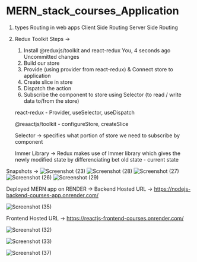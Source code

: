 # MERN_stack_courses_Application

1. types Routing in web apps
   Client Side Routing
   Server Side Routing

2. Redux Toolkit
   Steps ->

   1. Install @reduxjs/toolkit and react-redux You, 4 seconds ago Uncommitted changes
   2. Build our store
   3. Provide (using provider from react-redux) & Connect store to application
   4. Create slice in store
   5. Dispatch the action
   6. Subscribe the component to store using Selector (to read / write data to/from the store)

   react-redux -
   Provider, useSelector, useDispatch

   @reaactjs/toolkit -
   configureStore, createSlice

   Selector -> specifies what portion of store we need to subscribe by component

   Immer Library -> Redux makes use of Immer library which gives the newly modified state by differenciating bet old state - current state


Snapshots ->
![Screenshot (23)](https://github.com/tikhepooja11/MERN_stack_courses_Application/assets/47672660/748d1b71-5aee-4e71-921f-b54bb3465a18)
![Screenshot (28)](https://github.com/tikhepooja11/MERN_stack_courses_Application/assets/47672660/309ed72c-8e07-4f36-8bb8-bb032ddfa799)
![Screenshot (27)](https://github.com/tikhepooja11/MERN_stack_courses_Application/assets/47672660/8031298e-731a-41ad-9b07-ec7875c9f1bc)
![Screenshot (26)](https://github.com/tikhepooja11/MERN_stack_courses_Application/assets/47672660/0b60ec92-ddfb-47f8-b150-84ad381869aa)
![Screenshot (29)](https://github.com/tikhepooja11/MERN_stack_courses_Application/assets/47672660/c9cce4ae-bda4-4c46-ab7c-be6faa8b617c)



Deployed MERN app on RENDER ->
Backend Hosted URL   ->    https://nodejs-backend-courses-app.onrender.com/

![Screenshot (35)](https://github.com/tikhepooja11/MERN_stack_courses_Application/assets/47672660/b9e9735f-fd0f-4f44-a21d-97eff817889f)



Frontend Hosted URL  ->    https://reactjs-frontend-courses.onrender.com/

![Screenshot (32)](https://github.com/tikhepooja11/MERN_stack_courses_Application/assets/47672660/87f799f7-16e4-4eac-b5bc-064ba03dd42c)

![Screenshot (33)](https://github.com/tikhepooja11/MERN_stack_courses_Application/assets/47672660/84728f76-92f0-4176-a645-2eda750b4cc3)

![Screenshot (37)](https://github.com/tikhepooja11/MERN_stack_courses_Application/assets/47672660/e4f8c158-5382-41d8-8250-8bf068993142)





